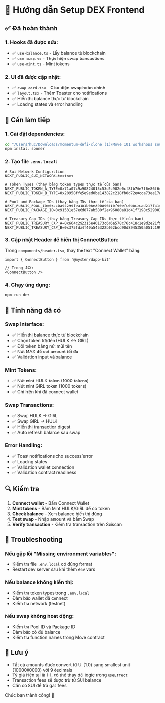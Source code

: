 # 🚀 Hướng dẫn Setup DEX Frontend

## ✅ Đã hoàn thành

### 1. **Hooks đã được sửa:**
- ✅ `use-balance.ts` - Lấy balance từ blockchain
- ✅ `use-swap.ts` - Thực hiện swap transactions  
- ✅ `use-mint.ts` - Mint tokens

### 2. **UI đã được cập nhật:**
- ✅ `swap-card.tsx` - Giao diện swap hoàn chỉnh
- ✅ `layout.tsx` - Thêm Toaster cho notifications
- ✅ Hiển thị balance thực từ blockchain
- ✅ Loading states và error handling

## 🔧 Cần làm tiếp

### 1. **Cài đặt dependencies:**
```bash
cd "/Users/huc/Downloads/momentum-defi-clone (1)/Move_101_workshops_source"
npm install sonner
```

### 2. **Tạo file `.env.local`:**
```env
# Sui Network Configuration
NEXT_PUBLIC_SUI_NETWORK=testnet

# Token Types (thay bằng token types thực tế của bạn)
NEXT_PUBLIC_TOKEN_A_TYPE=0x71a07c9a90824015c53d5c902e0cf8fb70e7f6e86f641fe0c17e9937d49e172e::hulk::HULK
NEXT_PUBLIC_TOKEN_B_TYPE=0x20958ffe5e9ed0be143822c218fb0d72e0cca73ee17acb080378d1ff9b970544::gf::GIRL

# Pool and Package IDs (thay bằng IDs thực tế của bạn)
NEXT_PUBLIC_POOL_ID=0xacba92299fea101b08e89b896010f90efc0b0c2cad217f414255536937322344
NEXT_PUBLIC_PACKAGE_ID=0x91531e57e6d877ab580f2e496080a81d41f7198c529003a59ccf2375c0637eaa

# Treasury Cap IDs (thay bằng Treasury Cap IDs thực tế của bạn)
NEXT_PUBLIC_TREASURY_CAP_A=0x664c292315e40173c6c6a578c76c418c1e9d2e21f9b28bea12a846d101941313
NEXT_PUBLIC_TREASURY_CAP_B=0x375fda4f40a545322b662bcd90d8945350a051c1993fd4f0465a21dfe428e56d
```

### 3. **Cập nhật Header để hiển thị ConnectButton:**
Trong `components/header.tsx`, thay thế text "Connect Wallet" bằng:
```tsx
import { ConnectButton } from '@mysten/dapp-kit'

// Trong JSX:
<ConnectButton />
```

### 4. **Chạy ứng dụng:**
```bash
npm run dev
```

## 🎯 Tính năng đã có

### **Swap Interface:**
- ✅ Hiển thị balance thực từ blockchain
- ✅ Chọn token từ/đến (HULK ↔ GIRL)
- ✅ Đổi token bằng nút mũi tên
- ✅ Nút MAX để set amount tối đa
- ✅ Validation input và balance

### **Mint Tokens:**
- ✅ Nút mint HULK token (1000 tokens)
- ✅ Nút mint GIRL token (1000 tokens)
- ✅ Chỉ hiện khi đã connect wallet

### **Swap Transactions:**
- ✅ Swap HULK → GIRL
- ✅ Swap GIRL → HULK
- ✅ Hiển thị transaction digest
- ✅ Auto refresh balance sau swap

### **Error Handling:**
- ✅ Toast notifications cho success/error
- ✅ Loading states
- ✅ Validation wallet connection
- ✅ Validation contract readiness

## 🔍 Kiểm tra

1. **Connect wallet** - Bấm Connect Wallet
2. **Mint tokens** - Bấm Mint HULK/GIRL để có token
3. **Check balance** - Xem balance hiển thị đúng
4. **Test swap** - Nhập amount và bấm Swap
5. **Verify transaction** - Kiểm tra transaction trên Suiscan

## 🐛 Troubleshooting

### Nếu gặp lỗi "Missing environment variables":
- Kiểm tra file `.env.local` có đúng format
- Restart dev server sau khi thêm env vars

### Nếu balance không hiển thị:
- Kiểm tra token types trong `.env.local`
- Đảm bảo wallet đã connect
- Kiểm tra network (testnet)

### Nếu swap không hoạt động:
- Kiểm tra Pool ID và Package ID
- Đảm bảo có đủ balance
- Kiểm tra function names trong Move contract

## 📝 Lưu ý

- Tất cả amounts được convert từ UI (1.0) sang smallest unit (1000000000) với 9 decimals
- Tỷ giá hiện tại là 1:1, có thể thay đổi logic trong `useEffect`
- Transaction fees sẽ được trừ từ SUI balance
- Cần có SUI để trả gas fees

Chúc bạn thành công! 🎉
